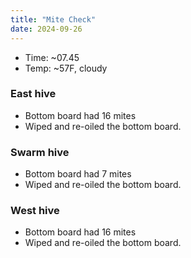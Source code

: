 ```yaml
---
title: "Mite Check"
date: 2024-09-26
---
```


- Time: ~07.45
- Temp: ~57F, cloudy

### East hive

- Bottom board had 16 mites
- Wiped and re-oiled the bottom board.

### Swarm hive

- Bottom board had 7 mites
- Wiped and re-oiled the bottom board.

### West hive

- Bottom board had 16 mites
- Wiped and re-oiled the bottom board.

